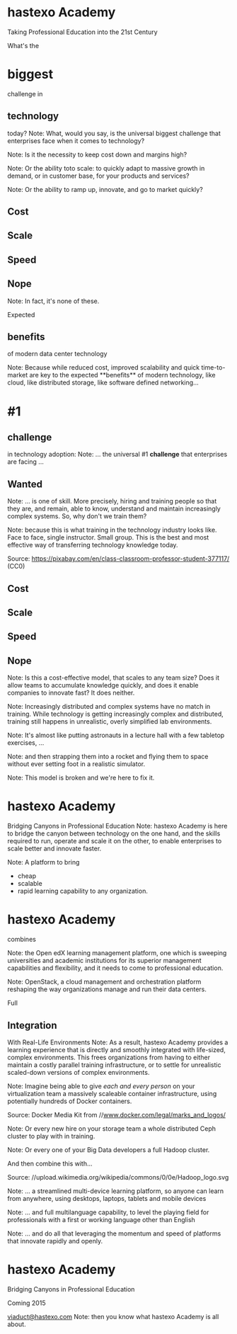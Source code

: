 # hastexo Academy
Taking Professional Education into the 21st Century


What's the
# biggest
challenge in
## technology
today?
Note: What, would you say, is the universal biggest challenge that
enterprises face when it comes to technology?


<!-- .slide: data-background-image="images/cost.svg" data-background-size="contain" -->

Note: Is it the necessity to keep cost down and margins high?


<!-- .slide: data-background-image="images/scalable.svg" data-background-size="contain" -->

Note: Or the ability toto scale: to quickly adapt to massive growth in
demand, or in customer base, for your products and services?


<!-- .slide: data-background-image="images/speed.svg" data-background-size="contain" -->

Note: Or the ability to ramp up, innovate, and go to market quickly?


## Cost
## Scale
## Speed
## Nope <!-- .element class="stamp fragment" -->
Note: In fact, it's none of these.


Expected
## benefits
of modern data center technology
<div id="chart-benefits"></div>
Note: Because while reduced cost, improved scalability and quick
time-to-market are key to the expected **benefits** of modern
technology, like cloud, like distributed storage, like software
defined networking...


# #1
## challenge
in technology adoption:
Note: ... the universal #1 **challenge** that enterprises are facing ...


<!-- .slide: data-background-image="images/smart_skilled_worker.svg" data-background-size="contain" -->
## Wanted <!-- .element class="stamp fragment" -->
Note: ... is one of skill. More precisely, hiring and training people
so that they are, and remain, able to know, understand and maintain
increasingly complex systems. So, why don't we train them?


<!-- .slide: data-background-image="images/class-377117_1920.jpg" data-background-size="cover" -->
Note: because this is what training in the technology industry looks
like. Face to face, single instructor. Small group. This is the best
and most effective way of transferring technology knowledge
today.

Source:
https://pixabay.com/en/class-classroom-professor-student-377117/ (CC0)


## Cost
## Scale
## Speed
## Nope <!-- .element class="stamp fragment" -->
Note: Is this a cost-effective model, that scales to any team size?
Does it allow teams to accumulate knowledge quickly, and does it
enable companies to innovate fast? It does neither.


<!-- .slide: data-background-image="images/distributed.svg" data-background-size="contain" -->
Note: Increasingly distributed and complex systems have no match in
training.  While technology is getting increasingly complex and
distributed, training still happens in unrealistic, overly simplified
lab environments.


<!-- .slide: data-background-image="images/astronaut_training.svg" data-background-size="contain" -->
Note: It's almost like putting astronauts in a lecture hall with a few
tabletop exercises, ...


<!-- .slide: data-background-image="images/astronaut_strapped.svg" data-background-size="contain" -->
Note: and then strapping them into a rocket and flying
them to space without ever setting foot in a realistic simulator.


<!-- .slide: data-background-image="images/broken_model.svg" data-background-size="contain" -->
Note: This model is broken and we're here to fix it.


# hastexo Academy
Bridging Canyons in Professional Education
Note: hastexo Academy is here to bridge the canyon between technology on the
one hand, and the skills required to run, operate and scale it on the
other, to enable enterprises to scale better and innovate faster.


<!-- .slide: data-background-image="images/system.svg" data-background-size="contain" -->
Note: A platform to bring
- cheap
- scalable
- rapid
learning capability to any organization.

# hastexo Academy
combines


<!-- .slide: data-background-image="//open.edx.org/sites/default/files/wysiwyg/logo-edx-openedx.png" data-background-size="contain" -->
Note: the Open edX learning management platform, one which is sweeping
universities and academic institutions for its superior management
capabilities and flexibility, and it needs to come to professional
education.


<!-- .slide: data-background-image="images/openstack-logo.svg" data-background-size="contain" -->
Note: OpenStack, a cloud management and orchestration platform
reshaping the way organizations manage and run their data centers.


Full
## Integration
With Real-Life Environments
Note: As a result, hastexo Academy provides a learning experience that is
directly and smoothly integrated with life-sized, complex
environments. This frees organizations from having to either maintain
a costly parallel training infrastructure, or to settle for
unrealistic scaled-down versions of complex environments.


<!-- .slide: data-background-image="images/docker-logo.svg" data-background-size="contain" -->
Note: Imagine being able to give *each and every person* on your
virtualization team a massively scaleable container infrastructure,
using potentially hundreds of Docker containers.

Source: Docker Media Kit from //www.docker.com/legal/marks_and_logos/


<!-- .slide: data-background-image="images/ceph-logo.svg" data-background-size="contain" -->
Note: Or every new hire on your storage team a whole distributed Ceph cluster to
play with in training.


<!-- .slide: data-background-image="//upload.wikimedia.org/wikipedia/commons/0/0e/Hadoop_logo.svg" data-background-size="contain" -->
Note: Or every one of your Big Data developers a full Hadoop cluster.

And then combine this with...

Source: //upload.wikimedia.org/wikipedia/commons/0/0e/Hadoop_logo.svg


<!-- .slide: data-background-image="images/multidevice.svg" data-background-size="contain" -->
Note: ... a streamlined multi-device
learning platform, so anyone can learn from anywhere, using
desktops, laptops, tablets and mobile devices


<!-- .slide: data-background-image="images/multilingual.svg" data-background-size="contain" -->
Note: ... and full multilanguage capability, to level the playing field
for professionals with a first or working language other than English


<!-- .slide: data-background-image="images/open_source.svg" data-background-size="contain" -->
Note: ... and do all that leveraging the momentum and speed of
platforms that innovate rapidly and openly.


# hastexo Academy

Bridging Canyons in Professional Education

Coming 2015

viaduct@hastexo.com
Note: then you know what hastexo Academy is all about.